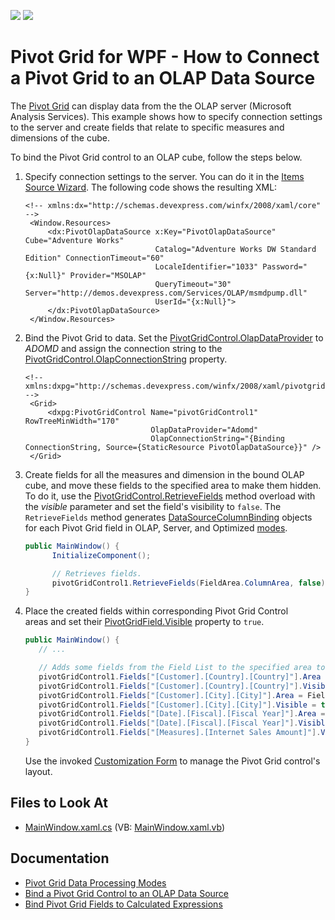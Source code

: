 <!-- default badges list -->
[![](https://img.shields.io/badge/Open_in_DevExpress_Support_Center-FF7200?style=flat-square&logo=DevExpress&logoColor=white)](https://supportcenter.devexpress.com/ticket/details/T344661)
[![](https://img.shields.io/badge/📖_How_to_use_DevExpress_Examples-e9f6fc?style=flat-square)](https://docs.devexpress.com/GeneralInformation/403183)
<!-- default badges end -->

# Pivot Grid for WPF - How to Connect a Pivot Grid to an OLAP Data Source

The [Pivot Grid](7228) can display data from the the OLAP server (Microsoft Analysis Services). This example shows how to specify connection settings to the server and create fields that relate to specific measures and dimensions of the cube.

To bind the Pivot Grid control to an OLAP cube, follow the steps below.

1. Specify connection settings to the server. You can do it in the [Items Source Wizard](https://docs.devexpress.com/WPF/8015/controls-and-libraries/pivot-grid/binding-to-data/olap-data-source/binding-to-olap-data-sources#bind-to-an-olap-cube-at-design-time). The following code shows the resulting XML:


   ```xaml
   <!-- xmlns:dx="http://schemas.devexpress.com/winfx/2008/xaml/core" -->
    <Window.Resources>
        <dx:PivotOlapDataSource x:Key="PivotOlapDataSource" Cube="Adventure Works" 
                                Catalog="Adventure Works DW Standard Edition" ConnectionTimeout="60" 
                                LocaleIdentifier="1033" Password="{x:Null}" Provider="MSOLAP" 
                                QueryTimeout="30" Server="http://demos.devexpress.com/Services/OLAP/msmdpump.dll" 
                                UserId="{x:Null}">
        </dx:PivotOlapDataSource>
    </Window.Resources>
   ```

1. Bind the Pivot Grid to data. Set the [PivotGridControl.OlapDataProvider](https://docs.devexpress.com/WPF/DevExpress.Xpf.PivotGrid.PivotGridControl.OlapDataProvider) to _ADOMD_ and assign the connection string to the [PivotGridControl.OlapConnectionString](https://docs.devexpress.com/WPF/DevExpress.Xpf.PivotGrid.PivotGridControl.OlapConnectionString) property.

   ```xaml   
   <!-- xmlns:dxpg="http://schemas.devexpress.com/winfx/2008/xaml/pivotgrid" -->
    <Grid>
        <dxpg:PivotGridControl Name="pivotGridControl1" RowTreeMinWidth="170"
                               OlapDataProvider="Adomd" 
                               OlapConnectionString="{Binding ConnectionString, Source={StaticResource PivotOlapDataSource}}" />
    </Grid>
   ```


1. Create fields for all the measures and dimension in the bound OLAP cube, and move these fields to the specified area to make them hidden. To do it, use the [PivotGridControl.RetrieveFields](https://docs.devexpress.com/WPF/DevExpress.Xpf.PivotGrid.PivotGridControl.RetrieveFields.overloads) method overload with the _visible_ parameter and set the field's visibility to `false`. The `RetrieveFields` method generates [DataSourceColumnBinding](https://docs.devexpress.com/WPF/DevExpress.Xpf.PivotGrid.DataSourceColumnBinding?v=22.1) objects for each Pivot Grid field in OLAP, Server, and Optimized [modes](https://docs.devexpress.com/CoreLibraries/403802/devexpress-pivot-grid-core-library/pivot-grid-modes?v=22.1).


   ```cs
   public MainWindow() {
         InitializeComponent();

         // Retrieves fields.
         pivotGridControl1.RetrieveFields(FieldArea.ColumnArea, false);
   }
   ```

1. Place the created fields within corresponding Pivot Grid Control areas and set their [PivotGridField.Visible](https://docs.devexpress.com/WPF/DevExpress.Xpf.PivotGrid.PivotGridField.Visible) property to `true`.


      ```cs
   public MainWindow() {
         // ...

         // Adds some fields from the Field List to the specified area to create a report.
         pivotGridControl1.Fields["[Customer].[Country].[Country]"].Area = FieldArea.RowArea;
         pivotGridControl1.Fields["[Customer].[Country].[Country]"].Visible = true;
         pivotGridControl1.Fields["[Customer].[City].[City]"].Area = FieldArea.RowArea;
         pivotGridControl1.Fields["[Customer].[City].[City]"].Visible = true;
         pivotGridControl1.Fields["[Date].[Fiscal].[Fiscal Year]"].Area = FieldArea.ColumnArea;
         pivotGridControl1.Fields["[Date].[Fiscal].[Fiscal Year]"].Visible = true;
         pivotGridControl1.Fields["[Measures].[Internet Sales Amount]"].Visible = true;
   }
   ```

   Use the invoked [Customization Form](https://docs.devexpress.com/WPF/11751/controls-and-libraries/pivot-grid/layout/customization-form/customization-form-overview) to manage the Pivot Grid control's layout.

## Files to Look At

- [MainWindow.xaml.cs](./CS/WpfOlapRetrieveFieldsExample/MainWindow.xaml.cs) (VB: [MainWindow.xaml.vb](./VB/WpfOlapRetrieveFieldsExample/MainWindow.xaml.vb))

## Documentation

- [Pivot Grid Data Processing Modes](https://docs.devexpress.com/CoreLibraries/403802/devexpress-pivot-grid-core-library/pivot-grid-modes?v=22.1)
- [Bind a Pivot Grid Control to an OLAP Data Source](https://docs.devexpress.com/WPF/8015/controls-and-libraries/pivot-grid/binding-to-data/olap-data-source/binding-to-olap-data-sources)
- [Bind Pivot Grid Fields to Calculated Expressions](https://docs.devexpress.com/WPF/8025/controls-and-libraries/pivot-grid/binding-to-data/unbound-fields?v=22.1) 
